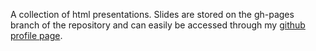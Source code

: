 A collection of html presentations. Slides are stored on the gh-pages
branch of the repository and can easily be accessed through my [github
profile page](http://cgroll.github.io/). 
